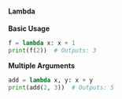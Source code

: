 #### Lambda 

**Basic Usage**
```python
f = lambda x: x + 1
print(f(2))  # Outputs: 3
```

**Multiple Arguments**
```python
add = lambda x, y: x + y
print(add(2, 3))  # Outputs: 5
```
